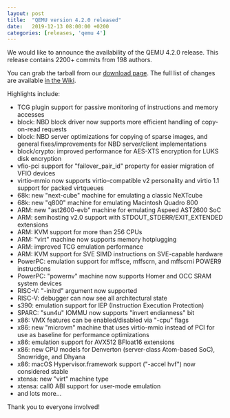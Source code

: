 ```yaml
---
layout: post
title:  "QEMU version 4.2.0 released"
date:   2019-12-13 08:00:00 +0200
categories: [releases, 'qemu 4']
---
```

We would like to announce the availability of the QEMU 4.2.0 release.
This release contains 2200+ commits from 198 authors.

You can grab the tarball from our 
[download page](https://www.qemu.org/download/#source).
The full list of changes are available
[in the Wiki](https://wiki.qemu.org/ChangeLog/4.2).

Highlights include:

 * TCG plugin support for passive monitoring of instructions and memory accesses
 * block: NBD block driver now supports more efficient handling of copy-on-read
   requests
 * block: NBD server optimizations for copying of sparse images, and general
   fixes/improvements for NBD server/client implementations
 * block/crypto: improved performance for AES-XTS encryption for LUKS disk
   encryption
 * vfio-pci support for "failover_pair_id" property for easier migration of
   VFIO devices
 * virtio-mmio now supports virtio-compatible v2 personality and virtio 1.1
   support for packed virtqueues
 * 68k: new "next-cube" machine for emulating a classic NeXTcube
 * 68k: new "q800" machine for emulating Macintosh Quadro 800
 * ARM: new "ast2600-evb" machine for  emulating Aspeed AST2600 SoC
 * ARM: semihosting v2.0 support with STDOUT_STDERR/EXIT_EXTENDED extensions
 * ARM: KVM support for more than 256 CPUs
 * ARM: "virt" machine now supports memory hotplugging
 * ARM: improved TCG emulation performance
 * ARM: KVM support for SVE SIMD instructions on SVE-capable hardware
 * PowerPC: emulation support for mffsce, mffscrn, and mffscrni POWER9
   instructions
 * PowerPC: "powernv" machine now supports Homer and OCC SRAM system devices
 * RISC-V: "-initrd" argument now supported
 * RISC-V: debugger can now see all architectural state
 * s390: emulation support for IEP (Instruction Execution Protection)
 * SPARC: "sun4u" IOMMU now supports "invert endianness" bit
 * x86: VMX features can be enabled/disabled via "-cpu" flags
 * x86: new "microvm" machine that uses virtio-mmio instead of PCI for use as
   baseline for performance optimizations
 * x86: emulation support for AVX512 BFloat16 extensions
 * x86: new CPU models for Denverton (server-class Atom-based SoC), Snowridge,
   and Dhyana
 * x86: macOS Hypervisor.framework support ("-accel hvf") now considered stable
 * xtensa: new "virt" machine type
 * xtensa: call0 ABI support for user-mode emulation
 * and lots more...

Thank you to everyone involved!
